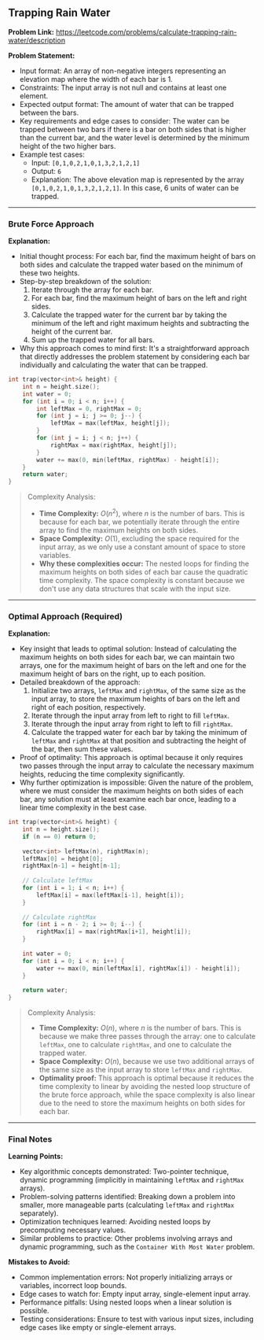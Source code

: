 ## Trapping Rain Water
**Problem Link:** https://leetcode.com/problems/calculate-trapping-rain-water/description

**Problem Statement:**
- Input format: An array of non-negative integers representing an elevation map where the width of each bar is 1.
- Constraints: The input array is not null and contains at least one element.
- Expected output format: The amount of water that can be trapped between the bars.
- Key requirements and edge cases to consider: The water can be trapped between two bars if there is a bar on both sides that is higher than the current bar, and the water level is determined by the minimum height of the two higher bars.
- Example test cases:
  - Input: `[0,1,0,2,1,0,1,3,2,1,2,1]`
  - Output: `6`
  - Explanation: The above elevation map is represented by the array `[0,1,0,2,1,0,1,3,2,1,2,1]`. In this case, 6 units of water can be trapped.

---

### Brute Force Approach

**Explanation:**
- Initial thought process: For each bar, find the maximum height of bars on both sides and calculate the trapped water based on the minimum of these two heights.
- Step-by-step breakdown of the solution:
  1. Iterate through the array for each bar.
  2. For each bar, find the maximum height of bars on the left and right sides.
  3. Calculate the trapped water for the current bar by taking the minimum of the left and right maximum heights and subtracting the height of the current bar.
  4. Sum up the trapped water for all bars.
- Why this approach comes to mind first: It's a straightforward approach that directly addresses the problem statement by considering each bar individually and calculating the water that can be trapped.

```cpp
int trap(vector<int>& height) {
    int n = height.size();
    int water = 0;
    for (int i = 0; i < n; i++) {
        int leftMax = 0, rightMax = 0;
        for (int j = i; j >= 0; j--) {
            leftMax = max(leftMax, height[j]);
        }
        for (int j = i; j < n; j++) {
            rightMax = max(rightMax, height[j]);
        }
        water += max(0, min(leftMax, rightMax) - height[i]);
    }
    return water;
}
```

> Complexity Analysis:
> - **Time Complexity:** $O(n^2)$, where $n$ is the number of bars. This is because for each bar, we potentially iterate through the entire array to find the maximum heights on both sides.
> - **Space Complexity:** $O(1)$, excluding the space required for the input array, as we only use a constant amount of space to store variables.
> - **Why these complexities occur:** The nested loops for finding the maximum heights on both sides of each bar cause the quadratic time complexity. The space complexity is constant because we don't use any data structures that scale with the input size.

---

### Optimal Approach (Required)

**Explanation:**
- Key insight that leads to optimal solution: Instead of calculating the maximum heights on both sides for each bar, we can maintain two arrays, one for the maximum height of bars on the left and one for the maximum height of bars on the right, up to each position.
- Detailed breakdown of the approach:
  1. Initialize two arrays, `leftMax` and `rightMax`, of the same size as the input array, to store the maximum heights of bars on the left and right of each position, respectively.
  2. Iterate through the input array from left to right to fill `leftMax`.
  3. Iterate through the input array from right to left to fill `rightMax`.
  4. Calculate the trapped water for each bar by taking the minimum of `leftMax` and `rightMax` at that position and subtracting the height of the bar, then sum these values.
- Proof of optimality: This approach is optimal because it only requires two passes through the input array to calculate the necessary maximum heights, reducing the time complexity significantly.
- Why further optimization is impossible: Given the nature of the problem, where we must consider the maximum heights on both sides of each bar, any solution must at least examine each bar once, leading to a linear time complexity in the best case.

```cpp
int trap(vector<int>& height) {
    int n = height.size();
    if (n == 0) return 0;
    
    vector<int> leftMax(n), rightMax(n);
    leftMax[0] = height[0];
    rightMax[n-1] = height[n-1];
    
    // Calculate leftMax
    for (int i = 1; i < n; i++) {
        leftMax[i] = max(leftMax[i-1], height[i]);
    }
    
    // Calculate rightMax
    for (int i = n - 2; i >= 0; i--) {
        rightMax[i] = max(rightMax[i+1], height[i]);
    }
    
    int water = 0;
    for (int i = 0; i < n; i++) {
        water += max(0, min(leftMax[i], rightMax[i]) - height[i]);
    }
    
    return water;
}
```

> Complexity Analysis:
> - **Time Complexity:** $O(n)$, where $n$ is the number of bars. This is because we make three passes through the array: one to calculate `leftMax`, one to calculate `rightMax`, and one to calculate the trapped water.
> - **Space Complexity:** $O(n)$, because we use two additional arrays of the same size as the input array to store `leftMax` and `rightMax`.
> - **Optimality proof:** This approach is optimal because it reduces the time complexity to linear by avoiding the nested loop structure of the brute force approach, while the space complexity is also linear due to the need to store the maximum heights on both sides for each bar.

---

### Final Notes

**Learning Points:**
- Key algorithmic concepts demonstrated: Two-pointer technique, dynamic programming (implicitly in maintaining `leftMax` and `rightMax` arrays).
- Problem-solving patterns identified: Breaking down a problem into smaller, more manageable parts (calculating `leftMax` and `rightMax` separately).
- Optimization techniques learned: Avoiding nested loops by precomputing necessary values.
- Similar problems to practice: Other problems involving arrays and dynamic programming, such as the `Container With Most Water` problem.

**Mistakes to Avoid:**
- Common implementation errors: Not properly initializing arrays or variables, incorrect loop bounds.
- Edge cases to watch for: Empty input array, single-element input array.
- Performance pitfalls: Using nested loops when a linear solution is possible.
- Testing considerations: Ensure to test with various input sizes, including edge cases like empty or single-element arrays.